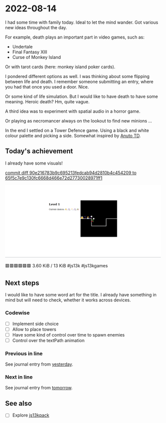 # 2022-08-14

I had some time with family today. Ideal to let the mind wander.
Got various new ideas throughout the day.

For example, death plays an important part in video games, such as:

- Undertale
- Final Fantasy XIII
- Curse of Monkey Island

Or with tarot cards (here: monkey island poker cards).

I pondered different options as well. I was thinking about some flipping
between life and death. I remember someone submitting an entry, where you
had that once you used a door. Nice.

Or some kind of life simulation. But I would like to have death to have some
meaning. Heroic death? Hm, quite vague.

A third idea was to experiment with spatial audio in a horror game.

Or playing as necromancer always on the lookout to find new minions …

In the end I settled on a Tower Defence game. Using a black and white colour
palette and picking a side. Somewhat inspired by [Anuto TD][anuto].

## Today's achievement

I already have some visuals!

[commit diff 90e216783b9c695213fedcab94d2810b4c454209 to 65f5c7e9c130fc6668d466e72d27730028971ff1][diff]

![screenshot from 2022-08-14][screenshot]

🟥🟥🟩🟩🟩🟩 3.60 KiB / 13 KiB #js13k #js13kgames

## Next steps

I would like to have some word art for the title. I already have something in
mind but will need to check, whether it works across devices.

### Codewise

- [ ] Implement side choice
- [ ] Allow to place towers
- [ ] Have some kind of control over time to spawn enemies
- [ ] Control over the textPath animation

### Previous in line

See journal entry from [yesterday][yesterday].

### Next in line

See journal entry from [tomorrow][tomorrow].

## See also

- [ ] Explore [js13kpack][js13kpack]

[anuto]: https://github.com/mjaun/android-anuto
[diff]: https://jaenis.ch/hobbies/coding/repos/ryuno-ki/js13kgames-2022/compare/90e216783b9c695213fedcab94d2810b4c454209...65f5c7e9c130fc6668d466e72d27730028971ff1
[js13kpack]: https://nitter.net/Alex_ADEdge/status/1558859526665023489#m
[screenshot]: ./2022-08-14.png
[tomorrow]: ./2022-08-15.md
[yesterday]: ./2022-08-13.md
